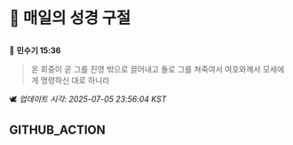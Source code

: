 # 🙏 매일의 성경 구절
##
<!-- START_BIBLE_VERSE -->
📖 **민수기 15:36**
> 온 회중이 곧 그를 진영 밖으로 끌어내고 돌로 그를 쳐죽여서 여호와께서 모세에게 명령하신 대로 하니라

🕊️ _업데이트 시각: 2025-07-05 23:56:04 KST_
  <!-- END_BIBLE_VERSE -->
## GITHUB_ACTION

